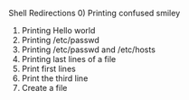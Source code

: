 Shell Redirections
0) Printing confused smiley
1) Printing Hello world
2) Printing /etc/passwd
3) Printing /etc/passwd and /etc/hosts
4) Printing last lines of a file
5) Print first lines
6) Print the third line
7) Create a file
